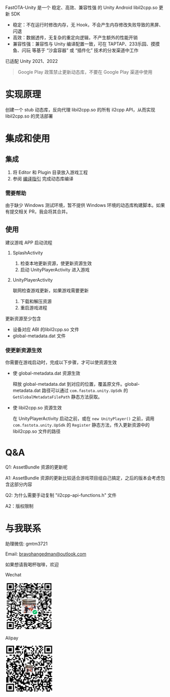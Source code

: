 FastOTA-Unity 是一个 稳定、高效、兼容性强 的 Unity Android libil2cpp.so 更新 SDK

* 稳定：不在运行时修改内存，无 Hook，不会产生内存修改失败导致的黑屏、闪退
* 高效：数据透传，无复杂的重定向逻辑，不产生额外的性能开销
* 兼容性强：兼容性与 Unity 编译配置一致，可在 TAPTAP、233乐园、摸摸鱼、闪玩 等基于 “沙盒容器” 或 “插件化” 技术的分发渠道中工作

已适配 Unity 2021、2022

> Google Play 政策禁止更新动态库，不要在 Google Play 渠道中使用

# 实现原理

创建一个 stub 动态库，反向代理 libil2cpp.so 的所有 il2cpp API，从而实现 libil2cpp.so 的灵活部署

# 集成和使用

## 集成
1. 将 Editor 和 Plugin 目录放入游戏工程
2. 参阅 [编译指引](Editor/FastOTA/README.md) 完成动态库编译

### 需要帮助

由于缺少 Windows 测试环境，暂不提供 Windows 环境的动态库构建脚本。如果有提交相关 PR，我会将其合并。

## 使用

建议游戏 APP 启动流程

1. SplashActivity

    1. 检查本地更新资源，使更新资源生效
    2. 启动 UnityPlayerActivity 进入游戏

2. UnityPlayerActivity
    
    联网检查游戏更新，如果游戏需要更新

    1. 下载和解压资源
    2. 重启游戏进程
        

更新资源至少包含
* 设备对应 ABI 的libil2cpp.so 文件
* global-metadata.dat 文件

### 使更新资源生效

你需要在游戏启动时，完成以下步骤，才可以使资源生效

* 使 global-metadata.dat 资源生效

    释放 global-metadata.dat 到对应的位置，覆盖原文件。global-metadata.dat 路径可以通过 `com.fastota.unity.UpSdk` 的 `GetGlobalMetadataFilePath` 静态方法获取。

* 使 libil2cpp.so 资源生效

    在 UnityPlayerActivity 启动之前，或在 `new UnityPlayer()` 之前，调用`com.fastota.unity.UpSdk` 的 `Register` 静态方法，传入更新资源中的 libil2cpp.so 文件的路径

# Q&A

Q1: AssetBundle 资源的更新呢

A1: AssetBundle 资源的更新比较适合游戏项目组自己搞定，之后的版本会考虑包含这部分内容

Q2: 为什么需要手动复制 "il2cpp-api-functions.h" 文件

A2：版权限制

# 与我联系

助理微信: gmtm3721

Email: bravohangedman@outlook.com

如果想请我喝杯咖啡，欢迎

Wechat

<img src=doc/img/wechat.JPG  width="150" height="150">


Alipay

<img src=doc/img/alipay.JPG  width="150" height="150">
